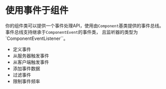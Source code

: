 # 使用事件于组件
你的组件类可以提供一个事件处理API，使用由`Component`基类提供的事件总线。 事件总线支持继承于`ComponentEvent`的事件类，
且监听器的类型为`ComponentEventListener<EventType>``。

- 定义事件
- 从服务器触发事件
- 从客户端触发事件
- 添加事件数据
- 过滤事件
- 限制事件频率